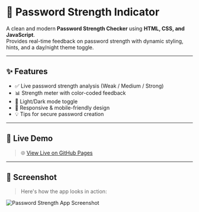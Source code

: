 # 🔐 Password Strength Indicator

A clean and modern **Password Strength Checker** using **HTML, CSS, and JavaScript**.  
Provides real-time feedback on password strength with dynamic styling, hints, and a day/night theme toggle.

---

## ✨ Features

- ✅ Live password strength analysis (Weak / Medium / Strong)
- 📊 Strength meter with color-coded feedback
- 🌙 Light/Dark mode toggle
- 📱 Responsive & mobile-friendly design
- 💡 Tips for secure password creation

---

## 🚀 Live Demo

> 🌐 [View Live on GitHub Pages](https://password-strength-indicator5446.netlify.app/)
---

## 📸 Screenshot

> Here's how the app looks in action:

![Password Strength App Screenshot](screenshot.png)
